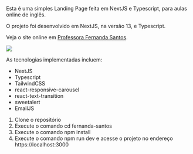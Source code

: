 Esta é uma simples Landing Page feita em NextJS e Typescript, para aulas online de inglês.

O projeto foi desenvolvido em NextJS, na versão 13, e Typescript.

Veja o site online em <a href="www.fgsidiomas.com">Professora Fernanda Santos</a>.

<img src="https://i.imgur.com/CoEF83S.png" />

As tecnologias implementadas incluem:

<ul>
<li>NextJS</li>
<li>Typescript</li>
<li>TailwindCSS</li>
<li>react-responsive-carousel</li>
<li>react-text-transition</li>
<li>sweetalert</li>
<li>EmailJS</li>
</ul>

<ol>
<li>Clone o repositório</li>
<li>Execute o comando cd fernanda-santos</li>
<li>Execute o comando npm install</li>
<li>Execute o comando npm run dev e acesse o projeto no endereço https://localhost:3000</li>
</ol>
